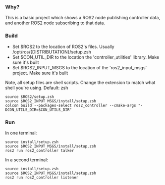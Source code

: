 ### Why?
This is a basic project which shows a ROS2 node publishing controller data,
and another ROS2 node subscribing to that data.

### Build
- Set $ROS2 to the location of ROS2's files. Usually /opt/ros/{DISTRIBUTATION}/setup.zsh
- Set $CON_UTIL_DIR to the location the 'controller_utilities' library. Make sure it's built
- Set $ROS2_INPUT_MSGS to the location of the 'ros2_input_msgs' project. Make sure it's built  
  
Note, all setup files are shell scripts. Change the extension to match what shell you're using. Default: zsh
```
source $ROS2/setup.zsh
source $ROS2_INPUT_MSGS/install/setup.zsh
colcon build --packages-select ros2_controller --cmake-args "-DCON_UTILS_DIR=$CON_UTILS_DIR"
```

### Run  
In one terminal:
```
source install/setup.zsh
source $ROS2_INPUT_MSGS/install/setup.zsh
ros2 run ros2_controller talker
```
  
In a second terminal:
```
source install/setup.zsh
source $ROS2_INPUT_MSGS/install/setup.zsh
ros2 run ros2_controller listener
```
